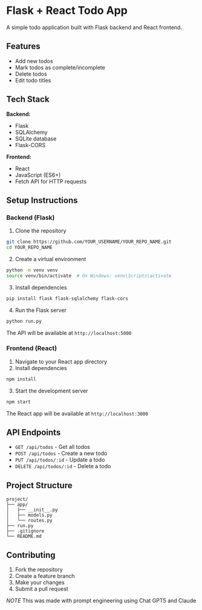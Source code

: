 # Flask + React Todo App

A simple todo application built with Flask backend and React frontend.

## Features

- Add new todos
- Mark todos as complete/incomplete
- Delete todos
- Edit todo titles

## Tech Stack

**Backend:**
- Flask
- SQLAlchemy
- SQLite database
- Flask-CORS

**Frontend:**
- React
- JavaScript (ES6+)
- Fetch API for HTTP requests

## Setup Instructions

### Backend (Flask)

1. Clone the repository
```bash
git clone https://github.com/YOUR_USERNAME/YOUR_REPO_NAME.git
cd YOUR_REPO_NAME
```

2. Create a virtual environment
```bash
python -m venv venv
source venv/bin/activate  # On Windows: venv\Scripts\activate
```

3. Install dependencies
```bash
pip install flask flask-sqlalchemy flask-cors
```

4. Run the Flask server
```bash
python run.py
```

The API will be available at `http://localhost:5000`

### Frontend (React)

1. Navigate to your React app directory
2. Install dependencies
```bash
npm install
```

3. Start the development server
```bash
npm start
```

The React app will be available at `http://localhost:3000`

## API Endpoints

- `GET /api/todos` - Get all todos
- `POST /api/todos` - Create a new todo
- `PUT /api/todos/:id` - Update a todo
- `DELETE /api/todos/:id` - Delete a todo

## Project Structure

```
project/
├── app/
│   ├── __init__.py
│   ├── models.py
│   └── routes.py
├── run.py
├── .gitignore
└── README.md
```

## Contributing

1. Fork the repository
2. Create a feature branch
3. Make your changes
4. Submit a pull request

*NOTE*
This was made with prompt engineering using Chat GPT5 and Claude
